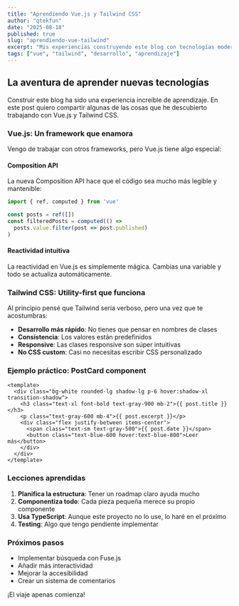 ```yaml
---
title: "Aprendiendo Vue.js y Tailwind CSS"
author: "qtekfun"
date: "2025-08-18"
published: true
slug: "aprendiendo-vue-tailwind"
excerpt: "Mis experiencias construyendo este blog con tecnologías modernas y las lecciones aprendidas en el camino."
tags: ["vue", "tailwind", "desarrollo", "aprendizaje"]
---
```


## La aventura de aprender nuevas tecnologías

Construir este blog ha sido una experiencia increíble de aprendizaje. En este post quiero compartir algunas de las cosas que he descubierto trabajando con Vue.js y Tailwind CSS.

### Vue.js: Un framework que enamora

Vengo de trabajar con otros frameworks, pero Vue.js tiene algo especial:

#### Composition API
La nueva Composition API hace que el código sea mucho más legible y mantenible:

```javascript
import { ref, computed } from 'vue'

const posts = ref([])
const filteredPosts = computed(() => 
  posts.value.filter(post => post.published)
)
```

#### Reactividad intuitiva
La reactividad en Vue.js es simplemente mágica. Cambias una variable y todo se actualiza automáticamente.

### Tailwind CSS: Utility-first que funciona

Al principio pensé que Tailwind sería verboso, pero una vez que te acostumbras:

- **Desarrollo más rápido**: No tienes que pensar en nombres de clases
- **Consistencia**: Los valores están predefinidos
- **Responsive**: Las clases responsive son súper intuitivas
- **No CSS custom**: Casi no necesitas escribir CSS personalizado

### Ejemplo práctico: PostCard component

```vue
<template>
  <div class="bg-white rounded-lg shadow-lg p-6 hover:shadow-xl transition-shadow">
    <h3 class="text-xl font-bold text-gray-900 mb-2">{{ post.title }}</h3>
    <p class="text-gray-600 mb-4">{{ post.excerpt }}</p>
    <div class="flex justify-between items-center">
      <span class="text-sm text-gray-500">{{ post.date }}</span>
      <button class="text-blue-600 hover:text-blue-800">Leer más</button>
    </div>
  </div>
</template>
```

### Lecciones aprendidas

1. **Planifica la estructura**: Tener un roadmap claro ayuda mucho
2. **Componentiza todo**: Cada pieza pequeña merece su propio componente
3. **Usa TypeScript**: Aunque este proyecto no lo use, lo haré en el próximo
4. **Testing**: Algo que tengo pendiente implementar

### Próximos pasos

- Implementar búsqueda con Fuse.js
- Añadir más interactividad
- Mejorar la accesibilidad
- Crear un sistema de comentarios

¡El viaje apenas comienza!
